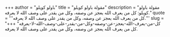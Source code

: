 +++
author = "باولو كويلو"
title = "مقولة باولو كويلو"
description = "مقولة باولو كويلو: كل من يعرف الله يعجز عن وصفه، وكل من يقدر على وصف الله لا يعرفه."
quote = '''كل من يعرف الله يعجز عن وصفه، وكل من يقدر على وصف الله لا يعرفه.'''
slug = "كل-من-يعرف-الله-يعجز-عن-وصفه-وكل-من-يقدر-على-وصف-الله-لا-يعرفه"
+++
كل من يعرف الله يعجز عن وصفه، وكل من يقدر على وصف الله لا يعرفه.
